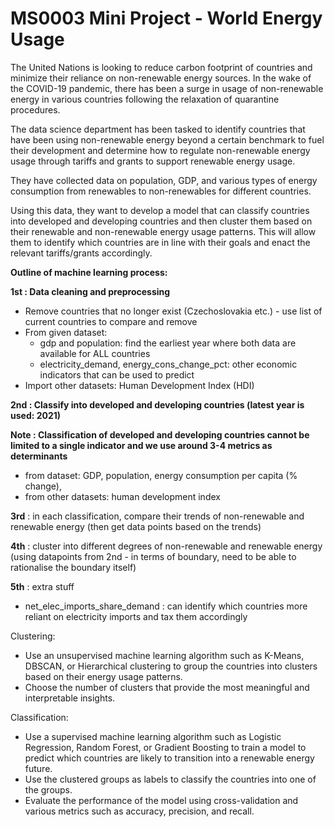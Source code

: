 # MS0003 Mini Project - World Energy Usage

The United Nations is looking to reduce carbon footprint of countries and minimize their reliance on non-renewable energy sources. In the wake of the COVID-19 pandemic, there has been a surge in usage of non-renewable energy in various countries following the relaxation of quarantine procedures.

The data science department has been tasked to identify countries that have been using non-renewable energy beyond a certain benchmark to fuel their development and determine how to regulate non-renewable energy usage through tariffs and grants to support renewable energy usage.

They have collected data on population, GDP, and various types of energy consumption from renewables to non-renewables for different countries. 

Using this data, they want to develop a model that can classify countries into developed and developing countries and then cluster them based on their renewable and non-renewable energy usage patterns. This will allow them to identify which countries are in line with their goals and enact the relevant tariffs/grants accordingly.

__**Outline of machine learning process:**__

**1st  : Data cleaning and preprocessing**

- Remove countries that no longer exist (Czechoslovakia etc.) - use list of current countries to compare and remove
- From given dataset:
    - gdp and population: find the earliest year where both data are available for ALL countries
    - electricity_demand, energy_cons_change_pct: other economic indicators that can be used to predict
- Import other datasets: Human Development Index (HDI)

**2nd : Classify into developed and developing countries (latest year is used: 2021)**

__Note : Classification of developed and developing countries cannot be limited to a single indicator and we use around 3-4 metrics as determinants__

- from dataset: GDP, population, energy consumption per capita (% change), 
- from other datasets: human development index

**3rd** : in each classification, compare their trends of non-renewable and renewable energy (then get data points based on the trends)

**4th** : cluster into different degrees of non-renewable and renewable energy (using datapoints from 2nd - in terms of boundary, need to be able to rationalise the boundary itself)

**5th** : extra stuff
- net_elec_imports_share_demand : can identify which countries more reliant on electricity imports and tax them accordingly

Clustering:
- Use an unsupervised machine learning algorithm such as K-Means, DBSCAN, or Hierarchical clustering to group the countries into clusters based on their energy usage patterns.
- Choose the number of clusters that provide the most meaningful and interpretable insights.

Classification:
- Use a supervised machine learning algorithm such as Logistic Regression, Random Forest, or Gradient Boosting to train a model to predict which countries are likely to transition into a renewable energy future.
- Use the clustered groups as labels to classify the countries into one of the groups.
- Evaluate the performance of the model using cross-validation and various metrics such as accuracy, precision, and recall.